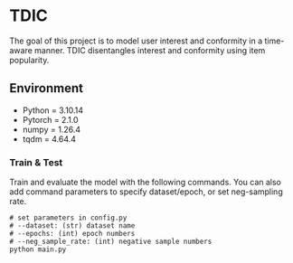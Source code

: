 # TDIC
The goal of this project is to model user interest and conformity in a time-aware manner. TDIC disentangles interest and conformity using item popularity.


## Environment
* Python = 3.10.14
* Pytorch = 2.1.0
* numpy = 1.26.4
* tqdm = 4.64.4
### Train & Test
Train and evaluate the model with the following commands.
You can also add command parameters to specify dataset/epoch, or set neg-sampling rate.

```shell
# set parameters in config.py 
# --dataset: (str) dataset name
# --epochs: (int) epoch numbers
# --neg_sample_rate: (int) negative sample numbers
python main.py
```
